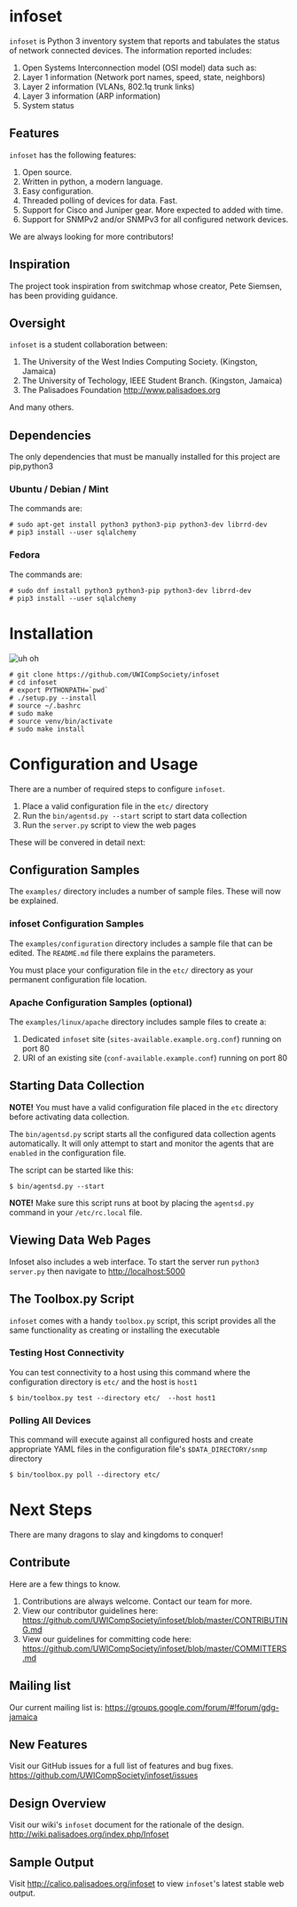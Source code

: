 # infoset


`infoset` is Python 3 inventory system that reports and tabulates the status of network connected devices. The information reported includes:

1. Open Systems Interconnection model (OSI model) data such as:
  1. Layer 1 information (Network port names, speed, state, neighbors)
  2. Layer 2 information (VLANs, 802.1q trunk links)
  3. Layer 3 information (ARP information)
2. System status

## Features
`infoset` has the following features:

1. Open source.
2. Written in python, a modern language.
3. Easy configuration.
4. Threaded polling of devices for data. Fast.
5. Support for Cisco and Juniper gear. More expected to added with time.
6. Support for SNMPv2 and/or SNMPv3 for all configured network devices.

We are always looking for more contributors!

## Inspiration
The project took inspiration from switchmap whose creator, Pete Siemsen, has been providing guidance.

## Oversight
`infoset` is a student collaboration between:

1. The University of the West Indies Computing Society. (Kingston, Jamaica)
2. The University of Techology, IEEE Student Branch. (Kingston, Jamaica)
3. The Palisadoes Foundation http://www.palisadoes.org

And many others.

## Dependencies
The only dependencies that must be manually installed for this project are pip,python3
### Ubuntu / Debian / Mint
The commands are:
```
# sudo apt-get install python3 python3-pip python3-dev librrd-dev
# pip3 install --user sqlalchemy
```

### Fedora
The commands are:
```
# sudo dnf install python3 python3-pip python3-dev librrd-dev
# pip3 install --user sqlalchemy
```
# Installation

![uh oh](http://i.imgur.com/cJP2vks.gif)
```
# git clone https://github.com/UWICompSociety/infoset
# cd infoset
# export PYTHONPATH=`pwd`
# ./setup.py --install
# source ~/.bashrc
# sudo make
# source venv/bin/activate
# sudo make install
```

# Configuration and Usage

There are a number of required steps to configure `infoset`.
1. Place a valid configuration file in the `etc/` directory
2. Run the `bin/agentsd.py --start` script to start data collection
3. Run the `server.py` script to view the web pages

These will be convered in detail next:

## Configuration Samples

The `examples/` directory includes a number of sample files. These will now be explained.

### infoset Configuration Samples

The `examples/configuration` directory includes a sample file that can be edited. The `README.md` file there explains the parameters.

You must place your configuration file in the `etc/` directory as your permanent configuration file location.

### Apache Configuration Samples (optional)

The `examples/linux/apache` directory includes sample files to create a:

1. Dedicated `infoset` site (`sites-available.example.org.conf`) running on port 80
2. URI of an existing site (`conf-available.example.conf`) running on port 80

## Starting Data Collection
**NOTE!** You must have a valid configuration file placed in the `etc` directory before activating data collection.

The `bin/agentsd.py` script starts all the configured data collection agents automatically. It will only attempt to start and monitor the agents that are `enabled` in the configuration file.

The script can be started like this:
```
$ bin/agentsd.py --start
```

**NOTE!** Make sure this script runs at boot by placing the `agentsd.py` command in your `/etc/rc.local` file.

## Viewing Data Web Pages

Infoset also includes a web interface. To start the server run `python3 server.py` then navigate to <http://localhost:5000>

## The Toolbox.py Script
`infoset` comes with a handy `toolbox.py` script, this script provides all the same functionality as creating or installing the executable

### Testing Host Connectivity
You can test connectivity to a host using this command where the configuration directory is `etc/` and the host is `host1`
```
$ bin/toolbox.py test --directory etc/  --host host1
```

### Polling All Devices
This command will execute against all configured hosts and create appropriate YAML files in the configuration file's `$DATA_DIRECTORY/snmp` directory
```
$ bin/toolbox.py poll --directory etc/
```

# Next Steps
There are many dragons to slay and kingdoms to conquer!
## Contribute
Here are a few things to know.

1. Contributions are always welcome. Contact our team for more.
2. View our contributor guidelines here: https://github.com/UWICompSociety/infoset/blob/master/CONTRIBUTING.md
3. View our guidelines for committing code here: https://github.com/UWICompSociety/infoset/blob/master/COMMITTERS.md

## Mailing list
Our current mailing list is: https://groups.google.com/forum/#!forum/gdg-jamaica
## New Features
Visit our GitHub issues for a full list of features and bug fixes. https://github.com/UWICompSociety/infoset/issues
## Design Overview
Visit our wiki's `infoset` document for the rationale of the design. http://wiki.palisadoes.org/index.php/Infoset
## Sample Output
Visit http://calico.palisadoes.org/infoset to view `infoset`'s latest stable web output.
